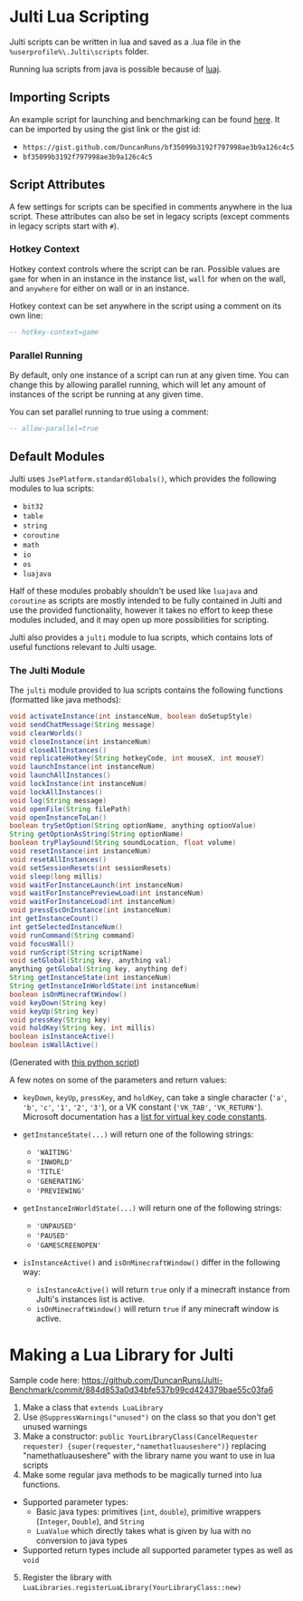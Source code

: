 # Julti Lua Scripting

Julti scripts can be written in lua and saved as a .lua file in the `%userprofile%\.Julti\scripts` folder.

Running lua scripts from java is possible because of [luaj](https://github.com/luaj/luaj).

## Importing Scripts

An example script for launching and benchmarking can be found [here](https://gist.github.com/DuncanRuns/bf35099b3192f797998ae3b9a126c4c5).
It can be imported by using the gist link or the gist id:
- `https://gist.github.com/DuncanRuns/bf35099b3192f797998ae3b9a126c4c5`
- `bf35099b3192f797998ae3b9a126c4c5`


## Script Attributes

A few settings for scripts can be specified in comments anywhere in the lua script.
These attributes can also be set in legacy scripts (except comments in legacy scripts start with `#`).

### Hotkey Context

Hotkey context controls where the script can be ran.
Possible values are `game` for when in an instance in the instance list,
`wall` for when on the wall, and `anywhere` for either on wall or in an instance.

Hotkey context can be set anywhere in the script using a comment on its own line:

```lua
-- hotkey-context=game
```

### Parallel Running

By default, only one instance of a script can run at any given time. You can change this by allowing parallel running,
which will let any amount of instances of the script be running at any given time.

You can set parallel running to true using a comment:

```lua
-- allow-parallel=true
```

## Default Modules

Julti uses `JsePlatform.standardGlobals()`, which provides the following modules to lua scripts:
- `bit32`
- `table`
- `string`
- `coroutine`
- `math`
- `io`
- `os`
- `luajava`

Half of these modules probably shouldn't be used like `luajava` and `coroutine` as scripts are mostly intended to be
fully contained in Julti and use the provided functionality, however it takes no effort to keep these modules included,
and it may open up more possibilities for scripting.

Julti also provides a `julti` module to lua scripts, which contains lots of useful functions relevant to Julti usage.

### The Julti Module

The `julti` module provided to lua scripts contains the following functions (formatted like java methods):
```java
void activateInstance(int instanceNum, boolean doSetupStyle)
void sendChatMessage(String message)
void clearWorlds()
void closeInstance(int instanceNum)
void closeAllInstances()
void replicateHotkey(String hotkeyCode, int mouseX, int mouseY)
void launchInstance(int instanceNum)
void launchAllInstances()
void lockInstance(int instanceNum)
void lockAllInstances()
void log(String message)
void openFile(String filePath)
void openInstanceToLan()
boolean trySetOption(String optionName, anything optionValue)
String getOptionAsString(String optionName)
boolean tryPlaySound(String soundLocation, float volume)
void resetInstance(int instanceNum)
void resetAllInstances()
void setSessionResets(int sessionResets)
void sleep(long millis)
void waitForInstanceLaunch(int instanceNum)
void waitForInstancePreviewLoad(int instanceNum)
void waitForInstanceLoad(int instanceNum)
void pressEscOnInstance(int instanceNum)
int getInstanceCount()
int getSelectedInstanceNum()
void runCommand(String command)
void focusWall()
void runScript(String scriptName)
void setGlobal(String key, anything val)
anything getGlobal(String key, anything def)
String getInstanceState(int instanceNum)
String getInstanceInWorldState(int instanceNum)
boolean isOnMinecraftWindow()
void keyDown(String key)
void keyUp(String key)
void pressKey(String key)
void holdKey(String key, int millis)
boolean isInstanceActive()
boolean isWallActive()
```
(Generated with [this python script](https://gist.github.com/DuncanRuns/764867339c17e713b28796a2cbb29e10))

A few notes on some of the parameters and return values:
- `keyDown`, `keyUp`, `pressKey`, and `holdKey`, can take a single character (`'a'`, `'b'`, `'c'`, `'1'`, `'2'`, `'3'`), or a VK constant (`'VK_TAB'`, `'VK_RETURN'`). Microsoft documentation has a [list for virtual key code constants](https://learn.microsoft.com/en-us/windows/win32/inputdev/virtual-key-codes).


- `getInstanceState(...)` will return one of the following strings:
  - `'WAITING'`
  - `'INWORLD'`
  - `'TITLE'`
  - `'GENERATING'`
  - `'PREVIEWING'`


- `getInstanceInWorldState(...)` will return one of the following strings:
  - `'UNPAUSED'`
  - `'PAUSED'`
  - `'GAMESCREENOPEN'`


- `isInstanceActive()` and `isOnMinecraftWindow()` differ in the following way: 
  - `isInstanceActive()` will return `true` only if a minecraft instance from Julti's instances list is active.
  - `isOnMinecraftWindow()` will return `true` if any minecraft window is active.

# Making a Lua Library for Julti
Sample code here:
https://github.com/DuncanRuns/Julti-Benchmark/commit/884d853a0d34bfe537b99cd424379bae55c03fa6

1. Make a class that `extends LuaLibrary`
2. Use `@SuppressWarnings("unused")` on the class so that you don't get unused warnings
3. Make a constructor: `public YourLibraryClass(CancelRequester requester) {super(requester,"namethatluauseshere")}` replacing "namethatluauseshere" with the library name you want to use in lua scripts
4. Make some regular java methods to be magically turned into lua functions.
  - Supported parameter types:
    - Basic java types: primitives (`int`, `double`), primitive wrappers (`Integer`, `Double`),  and `String`
    - `LuaValue` which directly takes what is given by lua with no conversion to java types
- Supported return types include all supported parameter types as well as `void`
5. Register the library with `LuaLibraries.registerLuaLibrary(YourLibraryClass::new)`